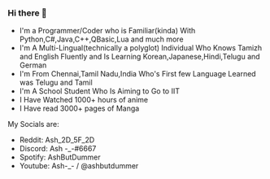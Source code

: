 ### Hi there 👋

- I'm a Programmer/Coder who is Familiar(kinda) With Python,C#,Java,C++,QBasic,Lua and much more
- I'm A Multi-Lingual(technically a polyglot) Individual Who Knows Tamizh and English Fluently and Is Learning Korean,Japanese,Hindi,Telugu and German
- I'm From Chennai,Tamil Nadu,India Who's First few Language Learned was Telugu and Tamil
- I'm A School Student Who Is Aiming to Go to IIT
- I Have Watched 1000+ hours of anime
- I Have read 3000+ pages of Manga

My Socials are:
- Reddit: Ash_2D_5F_2D
- Discord: Ash -_-#6667
- Spotify: AshButDummer
- Youtube: Ash-_- / @ashbutdummer
